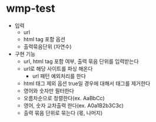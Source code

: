 # wmp-test

* 입력 
    * url
    * html tag 포함 옵션
    * 출력묶음단위 (자연수)
* 구현 기능
    * url, html tag 포함 여부, 출력 묶음 단위를 입력받는다
    * url로 해당 사이트를 파싱 해온다
        * url 패턴 예외처리를 한다
    * html 태그 제외 옵션 true일 경우에 대해서 태그를 제거한다
    * 영어와 숫자만 필터한다
    * 오름차순으로 정렬한다(ex. AaBbCc)
    * 영어, 숫자 교차출력 한다(ex. A0a1B2b3C3c)
    * 출력 묶음 단위로 묶는다 (몫, 나머지)
